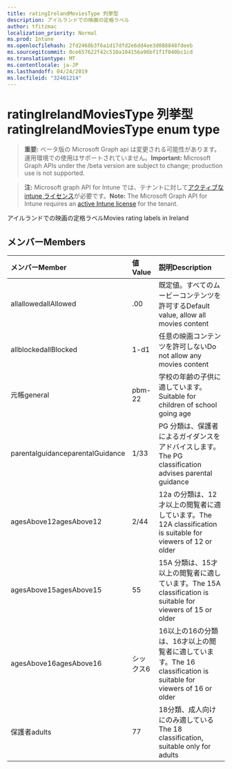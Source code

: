 ```yaml
---
title: ratingIrelandMoviesType 列挙型
description: アイルランドでの映画の定格ラベル
author: tfitzmac
localization_priority: Normal
ms.prod: Intune
ms.openlocfilehash: 2fd2468b3f6a1d17dfd2e6dd4ee3d088848fdeeb
ms.sourcegitcommit: 0ce657622f42c510a104156a96bf1f1f040bc1cd
ms.translationtype: MT
ms.contentlocale: ja-JP
ms.lasthandoff: 04/24/2019
ms.locfileid: "32461214"
---
```

# <a name="ratingirelandmoviestype-enum-type"></a><span data-ttu-id="99179-103">ratingIrelandMoviesType 列挙型</span><span class="sxs-lookup"><span data-stu-id="99179-103">ratingIrelandMoviesType enum type</span></span>

> <span data-ttu-id="99179-104">**重要:** ベータ版の Microsoft Graph api は変更される可能性があります。運用環境での使用はサポートされていません。</span><span class="sxs-lookup"><span data-stu-id="99179-104">**Important:** Microsoft Graph APIs under the /beta version are subject to change; production use is not supported.</span></span>

> <span data-ttu-id="99179-105">**注:** Microsoft graph API for Intune では、テナントに対して[アクティブな intune ライセンス](https://go.microsoft.com/fwlink/?linkid=839381)が必要です。</span><span class="sxs-lookup"><span data-stu-id="99179-105">**Note:** The Microsoft Graph API for Intune requires an [active Intune license](https://go.microsoft.com/fwlink/?linkid=839381) for the tenant.</span></span>

<span data-ttu-id="99179-106">アイルランドでの映画の定格ラベル</span><span class="sxs-lookup"><span data-stu-id="99179-106">Movies rating labels in Ireland</span></span>

## <a name="members"></a><span data-ttu-id="99179-107">メンバー</span><span class="sxs-lookup"><span data-stu-id="99179-107">Members</span></span>
|<span data-ttu-id="99179-108">メンバー</span><span class="sxs-lookup"><span data-stu-id="99179-108">Member</span></span>|<span data-ttu-id="99179-109">値</span><span class="sxs-lookup"><span data-stu-id="99179-109">Value</span></span>|<span data-ttu-id="99179-110">説明</span><span class="sxs-lookup"><span data-stu-id="99179-110">Description</span></span>|
|:---|:---|:---|
|<span data-ttu-id="99179-111">allallowed</span><span class="sxs-lookup"><span data-stu-id="99179-111">allAllowed</span></span>|<span data-ttu-id="99179-112">.0</span><span class="sxs-lookup"><span data-stu-id="99179-112">0</span></span>|<span data-ttu-id="99179-113">既定値。すべてのムービーコンテンツを許可する</span><span class="sxs-lookup"><span data-stu-id="99179-113">Default value, allow all movies content</span></span>|
|<span data-ttu-id="99179-114">allblocked</span><span class="sxs-lookup"><span data-stu-id="99179-114">allBlocked</span></span>|<span data-ttu-id="99179-115">1-d</span><span class="sxs-lookup"><span data-stu-id="99179-115">1</span></span>|<span data-ttu-id="99179-116">任意の映画コンテンツを許可しない</span><span class="sxs-lookup"><span data-stu-id="99179-116">Do not allow any movies content</span></span>|
|<span data-ttu-id="99179-117">元帳</span><span class="sxs-lookup"><span data-stu-id="99179-117">general</span></span>|<span data-ttu-id="99179-118">pbm-2</span><span class="sxs-lookup"><span data-stu-id="99179-118">2</span></span>|<span data-ttu-id="99179-119">学校の年齢の子供に適しています。</span><span class="sxs-lookup"><span data-stu-id="99179-119">Suitable for children of school going age</span></span>|
|<span data-ttu-id="99179-120">parentalguidance</span><span class="sxs-lookup"><span data-stu-id="99179-120">parentalGuidance</span></span>|<span data-ttu-id="99179-121">1/3</span><span class="sxs-lookup"><span data-stu-id="99179-121">3</span></span>|<span data-ttu-id="99179-122">PG 分類は、保護者によるガイダンスをアドバイスします。</span><span class="sxs-lookup"><span data-stu-id="99179-122">The PG classification advises parental guidance</span></span>|
|<span data-ttu-id="99179-123">agesAbove12</span><span class="sxs-lookup"><span data-stu-id="99179-123">agesAbove12</span></span>|<span data-ttu-id="99179-124">2/4</span><span class="sxs-lookup"><span data-stu-id="99179-124">4</span></span>|<span data-ttu-id="99179-125">12a の分類は、12才以上の閲覧者に適しています。</span><span class="sxs-lookup"><span data-stu-id="99179-125">The 12A classification is suitable for viewers of 12 or older</span></span>|
|<span data-ttu-id="99179-126">agesAbove15</span><span class="sxs-lookup"><span data-stu-id="99179-126">agesAbove15</span></span>|<span data-ttu-id="99179-127">5</span><span class="sxs-lookup"><span data-stu-id="99179-127">5</span></span>|<span data-ttu-id="99179-128">15A 分類は、15才以上の閲覧者に適しています。</span><span class="sxs-lookup"><span data-stu-id="99179-128">The 15A classification is suitable for viewers of 15 or older</span></span>|
|<span data-ttu-id="99179-129">agesAbove16</span><span class="sxs-lookup"><span data-stu-id="99179-129">agesAbove16</span></span>|<span data-ttu-id="99179-130">シックス</span><span class="sxs-lookup"><span data-stu-id="99179-130">6</span></span>|<span data-ttu-id="99179-131">16以上の16の分類は、16才以上の閲覧者に適しています。</span><span class="sxs-lookup"><span data-stu-id="99179-131">The 16 classification is suitable for viewers of 16 or older</span></span>|
|<span data-ttu-id="99179-132">保護者</span><span class="sxs-lookup"><span data-stu-id="99179-132">adults</span></span>|<span data-ttu-id="99179-133">7</span><span class="sxs-lookup"><span data-stu-id="99179-133">7</span></span>|<span data-ttu-id="99179-134">18分類、成人向けにのみ適している</span><span class="sxs-lookup"><span data-stu-id="99179-134">The 18 classification, suitable only for adults</span></span>|





